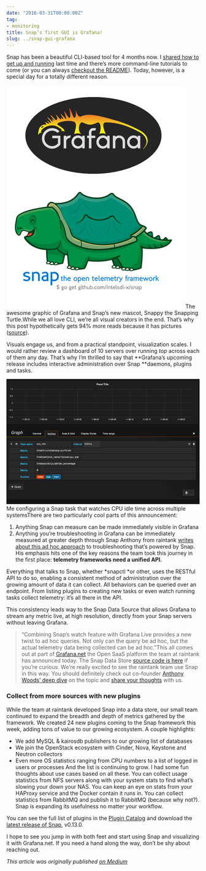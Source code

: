 ```yaml
---
date: "2016-03-31T00:00:00Z"
tag:
- monitoring
title: Snap’s first GUI is Grafana!
slug: ../snap-gui-grafana
---
```


  Snap has been a beautiful CLI-based tool for 4 months now. I [shared how to get up and running](https://medium.com/@mjbrender/my-how-to-for-the-snap-telemetry-framework-e3bb641bc740#.ylr8am8il) last time and there’s more command-line tutorials to come (or you can always [checkout the README](https://github.com/intelsdi-x/snap#getting-started)). Today, however, is a special day for a totally different reason.

![](/img/1*K80FOEGoX4KUnub0OVfzcg.png)The awesome graphic of Grafana and Snap’s new mascot, Snappy the Snapping Turtle.While we all love CLI, we’re all visual creators in the end. That’s why this post hypothetically gets 94% more reads because it has pictures ([source](https://blog.kissmetrics.com/visual-content-you-need-to-use-in-your-marketing-campaign/)).

Visuals engage us, and from a practical standpoint, visualization scales. I would rather review a dashboard of 10 servers over running *top* across each of them any day. That’s why I’m thrilled to say that **Grafana’s upcoming release includes interactive administration over Snap **daemons, plugins and tasks.

![](/img/1*4ve7A5FVP9gki_zBavax4g.png)Me configuring a Snap task that watches CPU idle time across multiple systemsThere are two particularly cool parts of this announcement:

1. Anything Snap can measure can be made immediately visible in Grafana
2. Anything you’re troubleshooting in Grafana can be immediately measured at greater depth through Snap
Anthony from raintank [writes about this ad hoc approach](https://blog.raintank.io/using-grafana-with-intels-snap-for-ad-hoc-metric-exploration/) to troubleshooting that’s powered by Snap. His emphasis hits one of the key reasons the team took this journey in the first place: **telemetry frameworks need a unified API.**

Everything that talks to Snap, whether *snapctl *or other, uses the RESTful API to do so, enabling a consistent method of administration over the growing amount of data it can collect. All behaviors can be queried over an endpoint. From listing plugins to creating new tasks or even watch running tasks collect telemetry: it’s all there in the API.

This consistency leads way to the Snap Data Source that allows Grafana to stream any metric live, at high resolution, directly from your Snap servers without leaving Grafana.


> “Combining Snap’s watch feature with Grafana Live provides a new twist to ad hoc queries. Not only can the query be ad hoc, but the actual telemetry data being collected can be ad hoc.”This all comes out at part of [Grafana.net](http://grafana.net) the Open SaaS platform the team at raintank has announced today. The Snap Data Store [source code is here](https://github.com/raintank/snap-app) if you’re curious. We’re really excited to see the raintank team use Snap in this way. You should definitely check out co-founder [Anthony Woods’ deep dive](https://blog.raintank.io/using-grafana-with-intels-snap-for-ad-hoc-metric-exploration/) on the topic and [share your thoughts](https://gitter.im/intelsdi-x/snap) with us.

### Collect from more sources with new plugins

While the team at raintank developed Snap into a data store, our small team continued to expand the breadth and depth of metrics gathered by the framework. We created 24 new plugins coming to the Snap framework this week, adding tons of value to our growing ecosystem. A couple highlights:

* We add MySQL & kairosdb publishers to our growing list of databases
* We join the OpenStack ecosystem with Cinder, Nova, Keystone and Neutron collectors
* Even more OS statistics ranging from CPU numbers to a list of logged in users or processes
And the list is continuing to grow. I had some fun thoughts about use cases based on all these. You can collect usage statistics from NFS servers along with your system stats to find what’s slowing your down your NAS. You can keep an eye on stats from your HAProxy service and the Docker contain it runs in. You can collect statistics from RabbitMQ and publish it to RabbitMQ (because why not?). Snap is expanding its usefulness no matter your workflow.

You can see the full list of plugins in the [Plugin Catalog](https://github.com/intelsdi-x/snap/blob/master/docs/PLUGIN_CATALOG.md) and download the [latest release of Snap](https://github.com/intelsdi-x/snap/releases/tag/v0.13.0-beta), v0.13.0.

I hope to see you jump in with both feet and start using Snap and visualizing it with Grafana.net. If you need a hand along the way, don’t be shy about reaching out.

*This article was originally published [on Medium](https://medium.com/@mbbroberg)*